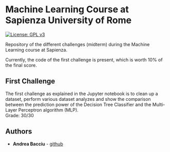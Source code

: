 # Machine Learning Course at Sapienza University of Rome

[![License: GPL v3](https://img.shields.io/badge/-Sapienza%20University%20of%20Rome-red)](https://www.uniroma1.it/en)

Repository of the different challenges (midterm) during the Machine Learning course at Sapienza.<br>

Currently, the code of the first challenge is present, which is worth 10% of the final score. <br>

## First Challenge

The first challenge as explained in the Jupyter notebook is to clean up a dataset, perform various dataset analyzes and show the comparison between the prediction power of the Decision Tree Classifier and the Multi-Layer Perceptron algorithm (MLP). <br>
Grade: 30/30

## Authors

*   **Andrea Bacciu**  - [github](https://github.com/andreabac3)
